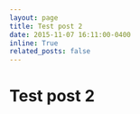 ```yaml
---
layout: page
title: Test post 2
date: 2015-11-07 16:11:00-0400
inline: True
related_posts: false
---
```


# Test post 2   